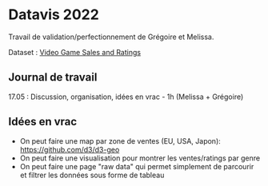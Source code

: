 # Datavis 2022
Travail de validation/perfectionnement de Grégoire et Melissa.

Dataset : [Video Game Sales and Ratings](https://www.kaggle.com/datasets/kendallgillies/video-game-sales-and-ratings)

## Journal de travail
17.05 : Discussion, organisation, idées en vrac - 1h (Melissa + Grégoire)

## Idées en vrac
 - On peut faire une map par zone de ventes (EU, USA, Japon): https://github.com/d3/d3-geo
 - On peut faire une visualisation pour montrer les ventes/ratings par genre
 - On peut faire une page "raw data" qui permet simplement de parcourir et filtrer les données sous forme de tableau

